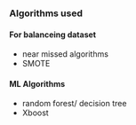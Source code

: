### Algorithms used

#### For balanceing dataset

-   near missed algorithms
-   SMOTE

#### ML Algorithms

-   random forest/ decision tree
-   Xboost
